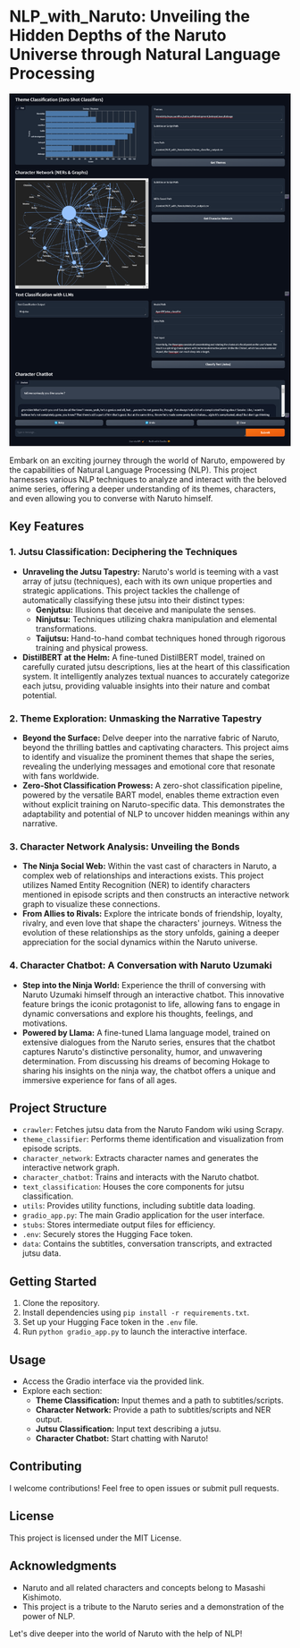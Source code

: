 # NLP_with_Naruto: Unveiling the Hidden Depths of the Naruto Universe through Natural Language Processing

![Dashboard](https://github.com/Ayan-OP/NLP_with_Naruto/blob/main/screencapture-89a535c08314fba257-gradio-live-2024-09-05-10_19_42.png)

Embark on an exciting journey through the world of Naruto, empowered by the capabilities of Natural Language Processing (NLP). This project harnesses various NLP techniques to analyze and interact with the beloved anime series, offering a deeper understanding of its themes, characters, and even allowing you to converse with Naruto himself.

## Key Features

### 1. Jutsu Classification: Deciphering the Techniques

* **Unraveling the Jutsu Tapestry:**  Naruto's world is teeming with a vast array of jutsu (techniques), each with its own unique properties and strategic applications. This project tackles the challenge of automatically classifying these jutsu into their distinct types: 
    * **Genjutsu:** Illusions that deceive and manipulate the senses.
    * **Ninjutsu:** Techniques utilizing chakra manipulation and elemental transformations.
    * **Taijutsu:** Hand-to-hand combat techniques honed through rigorous training and physical prowess.
* **DistilBERT at the Helm:** A fine-tuned DistilBERT model, trained on carefully curated jutsu descriptions, lies at the heart of this classification system. It intelligently analyzes textual nuances to accurately categorize each jutsu, providing valuable insights into their nature and combat potential.

### 2. Theme Exploration: Unmasking the Narrative Tapestry

* **Beyond the Surface:**  Delve deeper into the narrative fabric of Naruto, beyond the thrilling battles and captivating characters. This project aims to identify and visualize the prominent themes that shape the series, revealing the underlying messages and emotional core that resonate with fans worldwide.
* **Zero-Shot Classification Prowess:** A zero-shot classification pipeline, powered by the versatile BART model, enables theme extraction even without explicit training on Naruto-specific data. This demonstrates the adaptability and potential of NLP to uncover hidden meanings within any narrative.

### 3. Character Network Analysis: Unveiling the Bonds

* **The Ninja Social Web:** Within the vast cast of characters in Naruto, a complex web of relationships and interactions exists. This project utilizes Named Entity Recognition (NER) to identify characters mentioned in episode scripts and then constructs an interactive network graph to visualize these connections.
* **From Allies to Rivals:**  Explore the intricate bonds of friendship, loyalty, rivalry, and even love that shape the characters' journeys. Witness the evolution of these relationships as the story unfolds, gaining a deeper appreciation for the social dynamics within the Naruto universe.

### 4. Character Chatbot: A Conversation with Naruto Uzumaki

* **Step into the Ninja World:**  Experience the thrill of conversing with Naruto Uzumaki himself through an interactive chatbot. This innovative feature brings the iconic protagonist to life, allowing fans to engage in dynamic conversations and explore his thoughts, feelings, and motivations.
* **Powered by Llama:** A fine-tuned Llama language model, trained on extensive dialogues from the Naruto series, ensures that the chatbot captures Naruto's distinctive personality, humor, and unwavering determination. From discussing his dreams of becoming Hokage to sharing his insights on the ninja way, the chatbot offers a unique and immersive experience for fans of all ages.


## Project Structure

* `crawler`: Fetches jutsu data from the Naruto Fandom wiki using Scrapy.
* `theme_classifier`:  Performs theme identification and visualization from episode scripts.
* `character_network`:  Extracts character names and generates the interactive network graph.
* `character_chatbot`:  Trains and interacts with the Naruto chatbot.
* `text_classification`:  Houses the core components for jutsu classification.
* `utils`:  Provides utility functions, including subtitle data loading.
* `gradio_app.py`:  The main Gradio application for the user interface.
* `stubs`:  Stores intermediate output files for efficiency.
* `.env`:  Securely stores the Hugging Face token.
* `data`:  Contains the subtitles, conversation transcripts, and extracted jutsu data.

## Getting Started

1. Clone the repository.
2. Install dependencies using `pip install -r requirements.txt`.
3. Set up your Hugging Face token in the `.env` file.
4. Run `python gradio_app.py` to launch the interactive interface.

## Usage

- Access the Gradio interface via the provided link.
- Explore each section:
    - **Theme Classification:** Input themes and a path to subtitles/scripts.
    - **Character Network:** Provide a path to subtitles/scripts and NER output.
    - **Jutsu Classification:** Input text describing a jutsu.
    - **Character Chatbot:** Start chatting with Naruto!

## Contributing

I welcome contributions! Feel free to open issues or submit pull requests.

## License

This project is licensed under the MIT License.

## Acknowledgments

- Naruto and all related characters and concepts belong to Masashi Kishimoto.
- This project is a tribute to the Naruto series and a demonstration of the power of NLP.

Let's dive deeper into the world of Naruto with the help of NLP!
